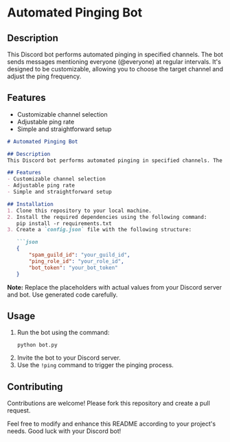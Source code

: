 # Automated Pinging Bot

## Description
This Discord bot performs automated pinging in specified channels. The bot sends messages mentioning everyone (@everyone) at regular intervals. It's designed to be customizable, allowing you to choose the target channel and adjust the ping frequency.

## Features
- Customizable channel selection
- Adjustable ping rate
- Simple and straightforward setup


```markdown
# Automated Pinging Bot

## Description
This Discord bot performs automated pinging in specified channels. The bot sends messages mentioning everyone (@everyone) at regular intervals. It's designed to be customizable, allowing you to choose the target channel and adjust the ping frequency.

## Features
- Customizable channel selection
- Adjustable ping rate
- Simple and straightforward setup

## Installation
1. Clone this repository to your local machine.
2. Install the required dependencies using the following command:
   pip install -r requirements.txt
3. Create a `config.json` file with the following structure:

   ```json
   {
       "spam_guild_id": "your_guild_id",
       "ping_role_id": "your_role_id",
       "bot_token": "your_bot_token"
   }
   ```
   **Note:** Replace the placeholders with actual values from your Discord server and bot. Use generated code carefully.

## Usage
1. Run the bot using the command:
   ```
   python bot.py
   ```
2. Invite the bot to your Discord server.
3. Use the `!ping` command to trigger the pinging process.

## Contributing
Contributions are welcome! Please fork this repository and create a pull request.

Feel free to modify and enhance this README according to your project's needs. Good luck with your Discord bot!
```
